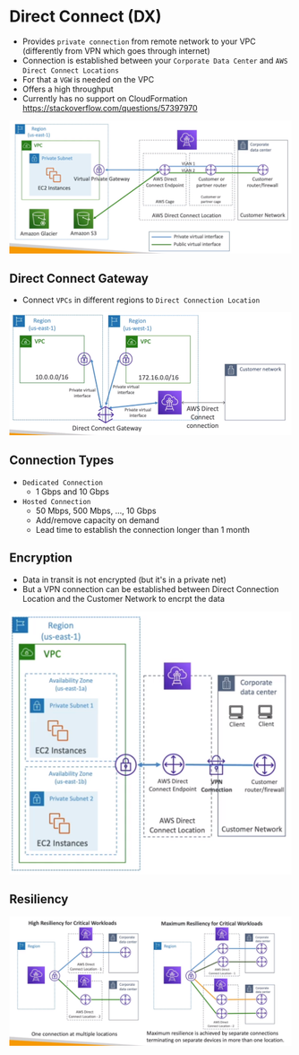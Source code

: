 # Direct Connect (DX)

- Provides `private connection` from remote network to your VPC (differently from VPN which goes through internet)
- Connection is established between your `Corporate Data Center` and `AWS Direct Connect Locations`
- For that a `VGW` is needed on the VPC
- Offers a high throughput
- Currently has no support on CloudFormation <https://stackoverflow.com/questions/57397970>

![Direct Connect](.images/direct-connect.png)

## Direct Connect Gateway

- Connect `VPCs` in different regions to `Direct Connection Location`

![Direct Connect Gateway](.images/direct-connect-gateway.png)

## Connection Types

- `Dedicated Connection`
  - 1 Gbps and 10 Gbps
- `Hosted Connection`
  - 50 Mbps, 500 Mbps, ..., 10 Gbps
  - Add/remove capacity on demand
  - Lead time to establish the connection longer than 1 month

## Encryption

- Data in transit is not encrypted (but it's in a private net)
- But a VPN connection can be established between Direct Connection Location and the Customer Network to encrpt the data

![Direct Connect Encryption](.images/direct-connect-encryption.png)

## Resiliency

![Direct Connect Resiliency](.images/direct-connect-resiliency.png)
